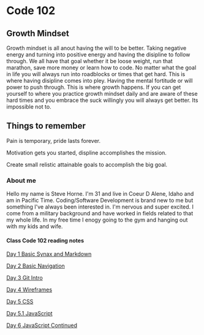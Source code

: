 # Code 102

## Growth Mindset
Growth mindset is all anout having the will to be better. Taking negative energy and turning into positive energy and having the disipline to follow through. We all have that goal whether it be loose weight, run that marathon, save more money or learn how to code. No matter what the goal in life you will always run into roadblocks or times that get hard. This is where having disipline comes into pley. Having the mental fortitude or will power to push through. This is where growth happens. If you can get yourself to where you practice growth mindset daily and are aware of these hard times and you embrace the suck willingly you will always get better. Its impossible not to.
## Things to remember
Pain is temporary, pride lasts forever.

Motivation gets you started, displine accomplishes the mission.

Create small relistic attainable goals to accomplish the big goal.
### About me
Hello my name is Steve Horne. I'm 31 and live in Coeur D Alene, Idaho and am in Pacific Time. Coding/Software Development is brand new to me but something I've always been interested in. I'm nervous and super excited. I come from a military background and have worked in fields related to that my whole life. In my free time I enogy going to the gym and hanging out with my kids and wife.
#### Class Code 102 reading notes 

[Day 1 Basic Synax and Markdown](day1.md)

[Day 2 Basic Navigation](day2.md)

[Day 3 Git Intro](day3.md)

[Day 4 Wireframes](day4.md)

[Day 5 CSS](day5.md)

[Day 5.1 JavaScript](day5.1.md)

[Day 6 JavaScript Continued](day6.md)












